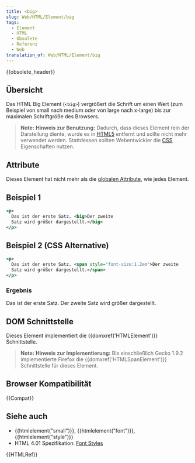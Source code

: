 ```yaml
---
title: <big>
slug: Web/HTML/Element/big
tags:
  - Element
  - HTML
  - Obsolete
  - Referenz
  - Web
translation_of: Web/HTML/Element/big
---
```

{{obsolete_header}}

## Übersicht

Das HTML Big Element (`<big>`) vergrößert die Schrift um einen Wert (zum Beispiel von small nach medium oder von large nach x-large) bis zur maximalen Schriftgröße des Browsers.

> **Note:** **Hinweis zur Benutzung:** Dadurch, dass dieses Element rein der Darstellung diente, wurde es in [HTML5](/de/docs/Web/Guide/HTML/HTML5) entfernt und sollte nicht mehr verwendet werden. Stattdessen sollten Webentwickler die [CSS](/de/docs/Web/CSS) Eigenschaften nutzen.

## Attribute

Dieses Element hat nicht mehr als die [globalen Attribute](/de/docs/HTML/global_attributes "HTML/global attributes"), wie jedes Element.

## Beispiel 1

```xml
<p>
  Das ist der erste Satz. <big>Der zweite
  Satz wird größer dargestellt.</big>
</p>
```

## Beispiel 2 (CSS Alternative)

```xml
<p>
  Das ist der erste Satz. <span style="font-size:1.2em">Der zweite
  Satz wird größer dargestellt.</span>
</p>
```

### Ergebnis

Das ist der erste Satz. Der zweite Satz wird größer dargestellt.

## DOM Schnittstelle

Dieses Element implementiert die {{domxref('HTMLElement')}} Schnittstelle.

> **Note:** **Hinweis zur Implementierung:** Bis einschließlich Gecko 1.9.2 implementierte Firefox die {{domxref('HTMLSpanElement')}} Schnittstelle für dieses Element.

## Browser Kompatibilität

{{Compat}}

## Siehe auch

- {{htmlelement("small")}}, {{htmlelement("font")}}, {{htmlelement("style")}}
- HTML 4.01 Spezifikation: [Font Styles](http://www.w3.org/TR/html4/present/graphics.html#h-15.2)

{{HTMLRef}}
